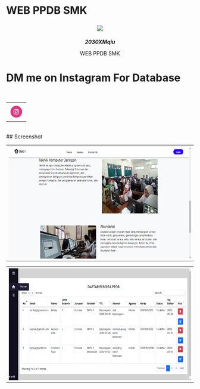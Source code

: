 # WEB PPDB SMK
<div align="center">

  ### <img src="https://avatars.githubusercontent.com/u/76401666?s=400&u=53e72048830573e02e46e62b6fb1123b2ac59562&v=4" height="100px"/> 

  ***2030XMqiu***
</div>

<div align="center">
   WEB PPDB SMK
</div>

# DM me on Instagram For Database
<br>
<table align="center">
    <tr>
<!--         <th style="text-align:center">
            <a href="">
                <img src="https://cdn.svgporn.com/logos/youtube-icon.svg" width="40">
            </a>
        </th> -->
        <th style="text-align:center">
            <a href="https://www.instagram.com/nantaufikk">
                <img src="https://github.com/aritraroy/social-icons/blob/master/instagram-icon.png?raw=true" width="40">
            </a>
        </th>
<!--         <th style="text-align:center">
            <a href="#">
                <img src="https://cdn.svgporn.com/logos/google-gmail.svg" width="30">
            </a>
        </th> -->
    </tr>
</table>
<br>
## Screenshot

<table align="center">
    <tr>
        <th style="text-align:center">
            <a href="">
                <img src="https://github.com/2030XMQiu/WEB-PPDB-SMK/blob/main/Screenshot/projek3.png" height="300" width="500" />
            </a>
        </th>
    </tr>
</table>
<table align="center">
    <tr>
        <th style="text-align:center">
            <a href="#">
                <img src="https://github.com/2030XMQiu/WEB-PPDB-SMK/blob/main/Screenshot/projek8.png" height="300" width="500" />
            </a>
        </th>
    </tr>
</table>
